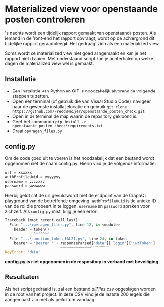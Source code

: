 # Materialized view voor openstaande posten controleren
's nachts wordt een tijdelijk rapport gemaakt van openstaande posten. Als iemand in de front-end het rapport opvraagt, wordt op de achtergrond dit tijdelijke rapport geraadpleegd. Het gedraagt zich als een materialized view. 

Soms wordt de materialized view niet goed aangemaakt en kan je het rapport niet draaien. Met onderstaand script kan je achterhalen op welke dagen de materialized view wel is gemaakt. 

## Installatie
- Een installatie van Python en GIT is noodzakelijk alvorens de volgende stappen te zetten.
- Open een terminal (of gebruik die van Visual Studio Code), navigeer naar de gewenste installatielocatie en gebruik `git clone https://github.com/FreddyMeijer/openstaande_posten_check.git`
- Open in de terminal de map waarin de repository gekloond is.
- Geef het commando `pip install -r openstaande_posten_check/requirements.txt`
- Draai `opvragen_files.py`

## config.py
Om de code goed uit te voeren is het noodzakelijk dat een bestand wordt opgenomen met de naam config.py. Hierin vind je de volgende informatie:

```python
url = xxxxxx
authProfileUuid = yyyyyyy
username = zzzzzzz
password = wwwwwww
```

Hierbij geldt dat de url gevuld wordt met de endpoint van de GraphQL playground van de betreffende omgeving. `authProfileUuid` is de unieke ID van de rol die probeert in te loggen. `username` en `password` spreken voor zichzelf. Als `config.py` mist, krijg je een error:

```python
Traceback (most recent call last):
  File "...\opvragen_files.py", line 12, in <module>   
    header = token()
             ^^^^^^^
  File "...\function_token_PAL21.py", line 24, in token
    bearer = 'Bearer ' + responseParsed['data']['login']['jwtToken']
                         ~~~~~~~~~~~~~~^^^^^^^^
KeyError: 'data'
```
<b>config.py is niet opgenomen in de respository in verband met beveiliging</b>

## Resultaten
Als het script gedraaid is, zal een bestand <i>allFiles.csv</i> opgeslagen worden in de root van het project. In deze CSV vind je de laatste 200 regels die aangemaakt zijn met als peildatum vandaag.